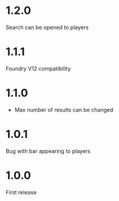 # 1.2.0
Search can be opened to players
# 1.1.1
Foundry V12 compatibility
# 1.1.0
 - Max number of results can be changed
# 1.0.1
Bug with bar appearing to players
# 1.0.0
First release